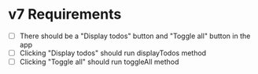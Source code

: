 # v7 Requirements

- [ ] There should be a "Display todos" button and "Toggle all" button in the app
- [ ] Clicking "Display todos" should run displayTodos method
- [ ] Clicking "Toggle all" should run toggleAll method